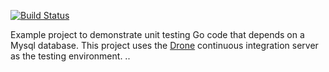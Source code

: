 [![Build Status](http://beta.drone.io/api/badges/drone-demos/drone-go-mysql/status.svg)](http://beta.drone.io/drone-demos/drone-go-mysql)

Example project to demonstrate unit testing Go code that depends on a Mysql database. This project uses the [Drone](https://github.com/drone/drone) continuous integration server as the testing environment.
..